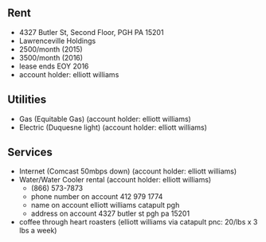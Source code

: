 ## Rent
- 4327 Butler St, Second Floor, PGH PA 15201
- Lawrenceville Holdings
- 2500/month (2015)
- 3500/month (2016)
- lease ends EOY 2016
- account holder: elliott williams

## Utilities
- Gas (Equitable Gas) (account holder: elliott williams)
- Electric (Duquesne light) (account holder: elliott williams)


## Services
- Internet (Comcast 50mbps down) (account holder: elliott williams)
- Water/Water Cooler rental (account holder: elliott williams)
  - (866) 573-7873
  - phone number on account 412 979 1774
  - name on account elliott williams catapult pgh
  - address on account 4327 butler st pgh pa 15201
- coffee through heart roasters (elliott williams via catapult pnc: 20/lbs x 3 lbs a week)
